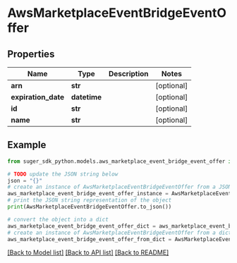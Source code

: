 # AwsMarketplaceEventBridgeEventOffer


## Properties

Name | Type | Description | Notes
------------ | ------------- | ------------- | -------------
**arn** | **str** |  | [optional] 
**expiration_date** | **datetime** |  | [optional] 
**id** | **str** |  | [optional] 
**name** | **str** |  | [optional] 

## Example

```python
from suger_sdk_python.models.aws_marketplace_event_bridge_event_offer import AwsMarketplaceEventBridgeEventOffer

# TODO update the JSON string below
json = "{}"
# create an instance of AwsMarketplaceEventBridgeEventOffer from a JSON string
aws_marketplace_event_bridge_event_offer_instance = AwsMarketplaceEventBridgeEventOffer.from_json(json)
# print the JSON string representation of the object
print(AwsMarketplaceEventBridgeEventOffer.to_json())

# convert the object into a dict
aws_marketplace_event_bridge_event_offer_dict = aws_marketplace_event_bridge_event_offer_instance.to_dict()
# create an instance of AwsMarketplaceEventBridgeEventOffer from a dict
aws_marketplace_event_bridge_event_offer_from_dict = AwsMarketplaceEventBridgeEventOffer.from_dict(aws_marketplace_event_bridge_event_offer_dict)
```
[[Back to Model list]](../README.md#documentation-for-models) [[Back to API list]](../README.md#documentation-for-api-endpoints) [[Back to README]](../README.md)


